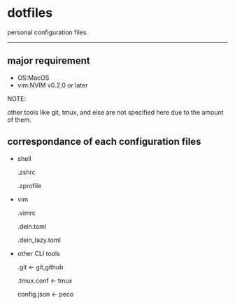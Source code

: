 # dotfiles

personal configuration files.

---

## major requirement

- OS:MacOS
- vim:NVIM v0.2.0 or later

NOTE:

  other tools like git, tmux, and else are not specified here due to the amount of them.

## correspondance of each configuration files

- shell

	.zshrc

	.zprofile

- vim

	.vimrc

	.dein.toml

	.dein_lazy.toml

- other CLI tools

	.git	<- git,github

	.tmux.conf	<- tmux

	config.json	<- peco
